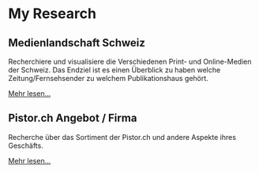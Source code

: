 # My Research

## Medienlandschaft Schweiz

Recherchiere und visualisiere die Verschiedenen Print- und Online-Medien der Schweiz. Das Endziel ist es einen Überblick zu haben welche Zeitung/Fernsehsender zu welchem Publikationshaus gehört.

[Mehr lesen...](https://gh.3n3a.ch/research/medienlandschaft_ch/)

## Pistor.ch Angebot / Firma

Recherche über das Sortiment der Pistor.ch und andere Aspekte ihres Geschäfts.

[Mehr lesen...](https://gh.3n3a.ch/research/pistor_ch/)
